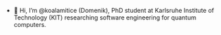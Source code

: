 - 👋 Hi, I’m @koalamitice (Domenik), PhD student at Karlsruhe Institute of Technology (KIT) researching software engineering for quantum computers.

<!---
koalamitice/koalamitice is a ✨ special ✨ repository because its `README.md` (this file) appears on your GitHub profile.
You can click the Preview link to take a look at your changes.
--->
